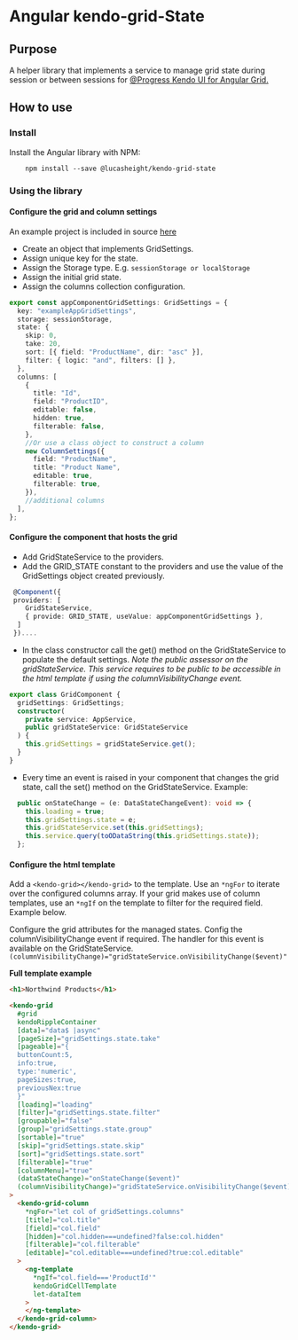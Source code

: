 # Angular kendo-grid-State

## Purpose

A helper library that implements a service to manage grid state during session or between sessions for [@Progress Kendo UI for Angular Grid.](https://www.telerik.com/kendo-angular-ui)

## How to use

### Install

Install the Angular library with NPM:

```
    npm install --save @lucasheight/kendo-grid-state
```

### Using the library

#### Configure the grid and column settings

An example project is included in source [here](./projects/example)

- Create an object that implements GridSettings.
- Assign unique key for the state.
- Assign the Storage type. E.g. `sessionStorage or localStorage`
- Assign the initial grid state.
- Assign the columns collection configuration.

```typescript
export const appComponentGridSettings: GridSettings = {
  key: "exampleAppGridSettings",
  storage: sessionStorage,
  state: {
    skip: 0,
    take: 20,
    sort: [{ field: "ProductName", dir: "asc" }],
    filter: { logic: "and", filters: [] },
  },
  columns: [
    {
      title: "Id",
      field: "ProductID",
      editable: false,
      hidden: true,
      filterable: false,
    },
    //Or use a class object to construct a column
    new ColumnSettings({
      field: "ProductName",
      title: "Product Name",
      editable: true,
      filterable: true,
    }),
    //additional columns
  ],
};
```

#### Configure the component that hosts the grid

- Add GridStateService to the providers.
- Add the GRID_STATE constant to the providers and use the value of the GridSettings object created previously.

```typescript
 @Component({
 providers: [
    GridStateService,
    { provide: GRID_STATE, useValue: appComponentGridSettings },
  ]
 })....

```

- In the class constructor call the get() method on the GridStateService to populate the default settings. _Note the public assessor on the gridStateService. This service requires to be public to be accessible in the html template if using the columnVisibilityChange event._

```typescript
export class GridComponent {
  gridSettings: GridSettings;
  constructor(
    private service: AppService,
    public gridStateService: GridStateService
  ) {
    this.gridSettings = gridStateService.get();
  }
}
```

- Every time an event is raised in your component that changes the grid state, call the set() method on the GridStateService.
  Example:

```typescript
  public onStateChange = (e: DataStateChangeEvent): void => {
    this.loading = true;
    this.gridSettings.state = e;
    this.gridStateService.set(this.gridSettings);
    this.service.query(toODataString(this.gridSettings.state));
  };
```

#### Configure the html template

Add a `<kendo-grid></kendo-grid>` to the template. Use an `*ngFor` to iterate over the configured columns array.
If your grid makes use of column templates, use an `*ngIf` on the template to filter for the required field. Example below.

Configure the grid attributes for the managed states. Config the columnVisibilityChange event if required. The handler for this event is available on the GridStateService. `(columnVisibilityChange)="gridStateService.onVisibilityChange($event)"`

**Full template example**

```html
<h1>Northwind Products</h1>

<kendo-grid
  #grid
  kendoRippleContainer
  [data]="data$ |async"
  [pageSize]="gridSettings.state.take"
  [pageable]="{
  buttonCount:5,
  info:true,
  type:'numeric',
  pageSizes:true,
  previousNex:true
  }"
  [loading]="loading"
  [filter]="gridSettings.state.filter"
  [groupable]="false"
  [group]="gridSettings.state.group"
  [sortable]="true"
  [skip]="gridSettings.state.skip"
  [sort]="gridSettings.state.sort"
  [filterable]="true"
  [columnMenu]="true"
  (dataStateChange)="onStateChange($event)"
  (columnVisibilityChange)="gridStateService.onVisibilityChange($event)"
>
  <kendo-grid-column
    *ngFor="let col of gridSettings.columns"
    [title]="col.title"
    [field]="col.field"
    [hidden]="col.hidden===undefined?false:col.hidden"
    [filterable]="col.filterable"
    [editable]="col.editable===undefined?true:col.editable"
  >
    <ng-template
      *ngIf="col.field==='ProductId'"
      kendoGridCellTemplate
      let-dataItem
    >
    </ng-template>
  </kendo-grid-column>
</kendo-grid>
```
